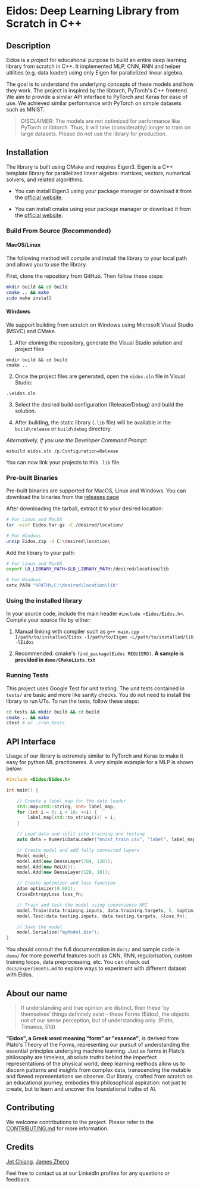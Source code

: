 # Eidos: Deep Learning Library from Scratch in C++

## Description

Eidos is a project for educational purpose to build an entire deep learning library from scratch in C++. It implemented MLP, CNN, RNN and helper utilities (e.g. data loader) using only Eigen for parallelized linear algebra.

The goal is to understand the underlying concepts of these models and how they work. The project is inspired by the libtorch, PyTorch's C++ frontend. We aim to provide a similar API interface to PyTorch and Keras for ease of use. We achieved similar performance with PyTorch on simple datasets such as MNIST.

> DISCLAIMER: The models are not optimized for performance like PyTorch or libtorch. Thus, it will take (considerably) longer to train on large datasets. Please do not use the library for production.

## Installation

The library is built using CMake and requires Eigen3. Eigen is a C++ template library for parallelized linear algebra: matrices, vectors, numerical solvers, and related algorithms.

- You can install Eigen3 using your package manager or download it from the [official website](https://eigen.tuxfamily.org/index.php?title=Main_Page).

- You can install cmake using your package manager or download it from the [official website](https://cmake.org/).

### Build From Source (Recommended)

#### MacOS/Linux

The following method will compile and install the library to your local path and allows you to use the library.

First, clone the repository from GitHub. Then follow these steps:

```sh
mkdir build && cd build
cmake .. && make
sudo make install
```

#### Windows

We support building from scratch on Windows using Microsoft Visual Studio (MSVC) and CMake.

1. After cloninig the repository, generate the Visual Studio solution and project files

```
mkdir build && cd build
cmake ..
```

2. Once the project files are generated, open the `eidos.sln` file in Visual Studio:

```
.\eidos.sln
```

3. Select the desired build configuration (Release/Debug) and build the solution.

4. After building, the static library (`.lib` file) will be available in the `build\release` or `build\debug` directory.

_Alternatively, if you use the Developer Command Prompt_:

```
msbuild eidos.sln /p:Configuration=Release
```

You can now link your projects to this `.lib` file.

### Pre-built Binaries

Pre-built binaries are supported for MacOS, Linux and Windows. You can download the binaries from the [releases page]()

After downloading the tarball, extract it to your desired location:

```sh
# For Linux and MacOS
tar -xzvf Eidos.tar.gz -C /desired/location/

# For Windows
unzip Eidos.zip -d C:\desired\location\
```

Add the library to your path:

```sh
# For Linux and MacOS
export LD_LIBRARY_PATH=$LD_LIBRARY_PATH:/desired/location/lib

# For Windows
setx PATH "%PATH%;C:\desired\location\lib"
```

### Using the installed library

In your source code, include the main header `#include <Eidos/Eidos.h>`. Compile your source file by either:

1. Manual linking with compiler such as `g++ main.cpp -I/path/to/installed/Eidos -I/path/to/Eigen -L/path/to/installed/lib -lEidos`

2. Recommended: cmake's `find_package(Eidos REQUIERD)`. **A sample is provided in `demo/CMakeLists.txt`**

### Running Tests

This project uses Google Test for unit testing. The unit tests contained in `tests/` are basic and more like sanity checks. You do not need to install the library to run UTs. To run the tests, follow these steps:

```sh
cd tests && mkdir build && cd build
cmake .. && make
ctest # or ./run_tests
```

## API Interface

Usage of our library is extremely similar to PyTorch and Keras to make it easy for python ML practioneres. A very simple example for a MLP is shown below:

```cpp
#include <Eidos/Eidos.h>

int main() {

    // Create a label map for the data loader
    std::map<std::string, int> label_map;
    for (int i = 0; i < 10; ++i) {
        label_map[std::to_string(i)] = i;
    }

    // Load data and split into training and testing
    auto data = NumericDataLoader("mnist_train.csv", "label", label_map).train_test_split(0.8, 32);

    // Create model and add fully connected layers
    Model model;
    model.Add(new DenseLayer(784, 128));
    model.Add(new ReLU());
    model.Add(new DenseLayer(128, 10));

    // Create optimizer and loss function
    Adam optimizer(0.001);
    CrossEntropyLoss loss_fn;

    // Train and test the model using convenience API
    model.Train(data.training.inputs, data.training.targets, 5, &optimizer, &loss_fn);
    model.Test(data.testing.inputs, data.testing.targets, &loss_fn);

    // Save the model
    model.Serialize("myModel.bin");
}
```

You should consult the full documentation in `docs/` and sample code in `demo/` for more powerful features such as CNN, RNN, regularisation, custom training loops, data preprocessing, etc. You can check out `docs/experiments.md` to explore ways to experiment with different dataset with Eidos.

## About our name

> If understanding and true opinion are distinct, then these ‘by themselves’ things definitely exist – these Forms (Eidos), the objects not of our sense perception, but of understanding only. (Plato, Timaeus, 51d)

**"Eidos", a Greek word meaning "form" or "essence"**, is derived from Plato's Theory of the Forms, representing our pursuit of understanding the essential principles underlying machine learning. Just as forms in Plato’s philosophy are timeless, absolute truths behind the imperfect representations of the physical world, deep learning methods allow us to discern patterns and insights from complex data, transcending the mutable and flawed representations we observe. Our library, crafted from scratch as an educational journey, embodies this philosophical aspiration: not just to create, but to learn and uncover the foundational truths of AI.

## Contributing

We welcome contributions to the project. Please refer to the [CONTRIBUTING.md](./CONTRIBUTING.md) for more information.

## Credits

[Jet Chiang](https://www.linkedin.com/in/jet-chiang/), [James Zheng](https://www.linkedin.com/in/james-zheng-zi/)

Feel free to contact us at our LinkedIn profiles for any questions or feedback.
